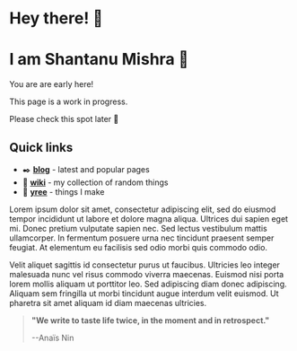 # Hey there! 👋
# I am Shantanu Mishra 🌻

You are are early here!

This page is a work in progress.

Please check this spot later 🤗

## Quick links
- ✒️ **[blog](blog)** - latest and popular pages
- 📖 **[wiki](wiki)** - my collection of random things
- 🌱 **[yree](https://yree.io)** - things I make

Lorem ipsum dolor sit amet, consectetur adipiscing elit, sed do eiusmod tempor incididunt ut labore et dolore magna aliqua. Ultrices dui sapien eget mi. Donec pretium vulputate sapien nec. Sed lectus vestibulum mattis ullamcorper. In fermentum posuere urna nec tincidunt praesent semper feugiat. At elementum eu facilisis sed odio morbi quis commodo odio. 

Velit aliquet sagittis id consectetur purus ut faucibus. Ultricies leo integer malesuada nunc vel risus commodo viverra maecenas. Euismod nisi porta lorem mollis aliquam ut porttitor leo. Sed adipiscing diam donec adipiscing. Aliquam sem fringilla ut morbi tincidunt augue interdum velit euismod. Ut pharetra sit amet aliquam id diam maecenas ultricies.

> **"We write to taste life twice, in the moment and in retrospect."**
> 
> --Anaïs Nin